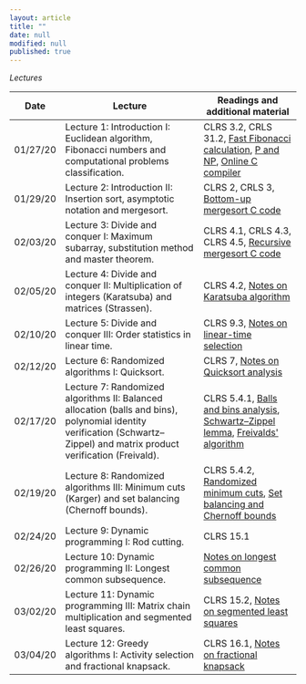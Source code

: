 ```yaml
---
layout: article
title: ""
date: null
modified: null
published: true
---
```


*Lectures*

Date | Lecture | Readings and additional material |
-----|---------| --------------------|
01/27/20 | Lecture 1: Introduction I: Euclidean algorithm, Fibonacci numbers and computational problems classification.  |  CLRS 3.2, CRLS 31.2, [Fast Fibonacci calculation](https://ronzii.wordpress.com/2011/07/09/using-matrix-exponentiation-to-calculated-nth-fibonacci-number/), [P and NP](https://www.youtube.com/watch?v=YX40hbAHx3s), [Online C compiler](https://www.onlinegdb.com/online_c_compiler) |
01/29/20 | Lecture 2: Introduction II: Insertion sort, asymptotic notation and mergesort.  |  CLRS 2, CRLS 3, [Bottom-up mergesort C code](https://www.techiedelight.com/iterative-merge-sort-algorithm-bottom-up/) |
02/03/20 | Lecture 3: Divide and conquer I: Maximum subarray, substitution method and master theorem.  |  CLRS 4.1, CRLS 4.3, CLRS 4.5, [Recursive mergesort C code](https://www.geeksforgeeks.org/merge-sort/) |
02/05/20 | Lecture 4: Divide and conquer II: Multiplication of integers (Karatsuba) and matrices (Strassen).  |  CLRS 4.2, [Notes on Karatsuba algorithm](https://www.cs.cmu.edu/~avrim/451f13/lectures/lect0827.pdf) |
02/10/20 | Lecture 5: Divide and conquer III: Order statistics in linear time.  |  CLRS 9.3, [Notes on linear-time selection](https://www.bowdoin.edu/~ltoma/teaching/cs231/fall09/Lectures/7-selection/selection.pdf) |
02/12/20 | Lecture 6: Randomized algorithms I: Quicksort.  |  CLRS 7, [Notes on Quicksort analysis](https://github.com/enee351/enee351.github.io/blob/master/lectures/material/ENEE351_Lec12_RandomizedQuicksort-Expectation%20(1).pdf) |
02/17/20 | Lecture 7: Randomized algorithms II: Balanced allocation (balls and bins), polynomial identity verification (Schwartz–Zippel) and matrix product verification (Freivald). | CLRS 5.4.1, [Balls and bins analysis](http://mcs.ninhthuan.top/wp-content/uploads/2017/09/Probability-and-Computing-2nd-Edition.pdf#page=122), [Schwartz–Zippel lemma](https://en.wikipedia.org/wiki/Schwartz%E2%80%93Zippel_lemma), [Freivalds' algorithm](https://en.wikipedia.org/wiki/Freivalds%27_algorithm) |
02/19/20 | Lecture 8: Randomized algorithms III: Minimum cuts (Karger) and set balancing (Chernoff bounds). | CLRS 5.4.2, [Randomized minimum cuts](http://mcs.ninhthuan.top/wp-content/uploads/2017/09/Probability-and-Computing-2nd-Edition.pdf#page=37), [Set balancing and Chernoff bounds](http://mcs.ninhthuan.top/wp-content/uploads/2017/09/Probability-and-Computing-2nd-Edition.pdf#page=98) |
02/24/20 | Lecture 9: Dynamic programming I: Rod cutting. | CLRS 15.1 |
02/26/20 | Lecture 10: Dynamic programming II: Longest common subsequence. | [Notes on longest common subsequence](https://www.cs.umd.edu/class/fall2017/cmsc451-0101/Lects/lect11-dp-lcs.pdf) |
03/02/20 | Lecture 11: Dynamic programming III: Matrix chain multiplication and segmented least squares. | CLRS 15.2, [Notes on segmented least squares](https://homes.cs.washington.edu/~jrl/teaching/cse312au10/lec25.pdf) |
03/04/20 | Lecture 12: Greedy algorithms I: Activity selection and fractional knapsack. | CLRS 16.1, [Notes on fractional knapsack](https://courses.cs.washington.edu/courses/cse421/04su/slides/fracknap.pdf) |











<!--- 01/30/17 | Warm-up: Insertion sort and merge sort. | [Lecture 2]() | CRLS 2
02/01/17 | Analysis of algorithms and asymptotic notation.| [Lecture 3]() | CRLS 3  
02/06/17 | Divide and conquer I: Maximum subarray.| [Lecture 4]() | CRLS 4.1 
02/08/17 | Divide and conquer II: Strassen's algorithm.| [Lecture 5]() | CRLS 4.2 
02/13/17 | Solving recurrences with Master theorem and substitution method. | [Lecture 6]() | CRLS 4.3 and CLRS 4.5  
02/15/17 | Randomized algorithms I: Karger's algorithm for minimum cut. | [Lecture 7]() | See [here](http://faculty.cs.tamu.edu/klappi/cpsc411s09/minimum_cut.pdf)
02/20/17 | Randomized algorithms II: Balls and bins; Freivald's algorithm for matrix product verification. | [Lecture 8]() | See [here](https://en.wikipedia.org/wiki/Freivalds'_algorithm) and 5.2 from [here](http://www.mscs.dal.ca/~janssen/5340/ToRead/mitzenmacher-upfal.pdf)
02/22/17 | Sorting I: Heapsort. | [Lecture 9]() | CLRS 6
02/27/17 | Sorting II: Sorting in linear time: Counting sort and bucket sort. | [Lecture 10]() | CLRS 8
03/01/17 | Sorting III: Quicksort. | [Lecture 11]() | CLRS 7 and see 3.4.1 from [here](https://www.cs.cmu.edu/afs/cs/academic/class/15451-s07/www/lecture_notes/lect0123.pdf) for the analysis
03/06/17 | Sorting IV: Quicksort (continued). | [Lecture 12]() | CLRS 7 and see 3.4.1 from [here](https://www.cs.cmu.edu/afs/cs/academic/class/15451-s07/www/lecture_notes/lect0123.pdf) for the analysis
03/08/17 | Selection in expected linear time. | [Lecture 13]() | CLRS 9.1 and CLRS 9.2
03/13/17 | Selection in worst-case linear time. | [Lecture 14]() | CLRS 9.3
03/15/17 | MIDTERM EXAM. | no lecture. | 
03/20/17 | SRPING BREAK. | no lecture. | 
03/22/17 | SPRING BREAK. | no lecture. | 
03/27/17 | Stacks, queues, linked lists. | [Lecture 15]() | CLRS 10
03/29/17 | Hash tables I: Universal hashing. | [Lecture 16]() | CLRS 11.1-11.3
04/03/17 | Hash tables II: Open addressing and perfect hashing. | [Lecture 17]() | CLRS 11.4-11.5
04/05/17 | Binary search trees. | [Lecture 18]() | CLRS 12.1-12.3
04/10/17 | Red-black trees.  | [Lecture 19]() | CLRS 13.1-13.2 and see [here](http://cs.wellesley.edu/~cs231/fall01/red-black.pdf) (except pages 5, 6, 7) for the insertion and deletion algorithms
04/12/17 | Dynamic programming: Rod cutting and longest common substring. | [Lecture 20]() | CLRS 15.1 and see [here](https://en.wikipedia.org/wiki/Longest_common_substring_problem)
04/17/17 | Graph algorithms I: BFS and DFS. | [Lecture 21]() | CLRS 22.2 and CLRS 22.3. For the BFS proof of correctness see [here](http://www.cs.toronto.edu/~krueger/csc263h/lectures/BFS.pdf)
04/19/17 | Graph algorithms II: Shortest paths and Dijkstra's algorithm.  | [Lecture 22]() | CLRS 24.3
04/22/17 | Graph algorithms III: Minimum spanning trees.  | [Lecture 23]() | CLRS 23 
04/24/17 | Number-theoretic algorithms and RSA.  | [Lecture 24]() | CLRS 31
05/01/17 | Polynomial multiplication using FFT. |[Lecture 25]() | For this lecture see Chapter 2.6 from [here](http://www.cse.iitd.ernet.in/~naveen/courses/CSL630/all.pdf)
05/03/17 | NP-completeness. |[Lecture 26]() | See [here](https://courses.cs.washington.edu/courses/cse312/11sp/slides/np-completeness.ppt)
05/08/17 | Special topics I: Computational geometry (convex hull and 2D closest pair). |[Lecture 27]() | See page 5 from [here](http://jeffe.cs.illinois.edu/teaching/compgeom/notes/01-convexhull.pdf) and [here](https://www.cs.ucsb.edu/~suri/cs235/ClosestPair.pdf)
05/11/17 | Special topics II: Approximation algorithms (vertex cover and geometric TSP). |[Lecture 28]() |CLRS 35.1-35.2
-->
